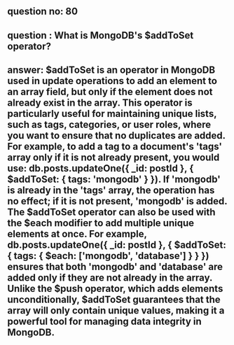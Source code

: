
      
## question no: 80

## question : What is MongoDB's $addToSet operator?

## answer: $addToSet is an operator in MongoDB used in update operations to add an element to an array field, but only if the element does not already exist in the array. This operator is particularly useful for maintaining unique lists, such as tags, categories, or user roles, where you want to ensure that no duplicates are added. For example, to add a tag to a document's 'tags' array only if it is not already present, you would use: db.posts.updateOne({ _id: postId }, { $addToSet: { tags: 'mongodb' } }). If 'mongodb' is already in the 'tags' array, the operation has no effect; if it is not present, 'mongodb' is added. The $addToSet operator can also be used with the $each modifier to add multiple unique elements at once. For example, db.posts.updateOne({ _id: postId }, { $addToSet: { tags: { $each: ['mongodb', 'database'] } } }) ensures that both 'mongodb' and 'database' are added only if they are not already in the array. Unlike the $push operator, which adds elements unconditionally, $addToSet guarantees that the array will only contain unique values, making it a powerful tool for managing data integrity in MongoDB.
      